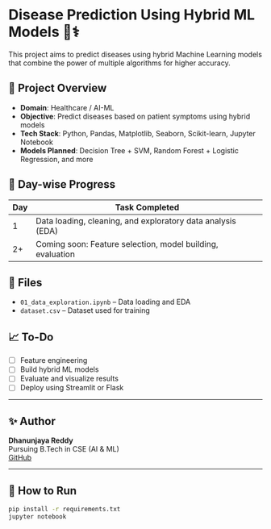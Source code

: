# Disease Prediction Using Hybrid ML Models 🧠⚕️

This project aims to predict diseases using hybrid Machine Learning models that combine the power of multiple algorithms for higher accuracy.

## 🚀 Project Overview

- **Domain**: Healthcare / AI-ML
- **Objective**: Predict diseases based on patient symptoms using hybrid models
- **Tech Stack**: Python, Pandas, Matplotlib, Seaborn, Scikit-learn, Jupyter Notebook
- **Models Planned**: Decision Tree + SVM, Random Forest + Logistic Regression, and more

## 📅 Day-wise Progress

| Day | Task Completed |
|-----|----------------|
| 1   | Data loading, cleaning, and exploratory data analysis (EDA) |
| 2+  | Coming soon: Feature selection, model building, evaluation |

## 📁 Files

- `01_data_exploration.ipynb` – Data loading and EDA
- `dataset.csv` – Dataset used for training

## 📈 To-Do

- [ ] Feature engineering
- [ ] Build hybrid ML models
- [ ] Evaluate and visualize results
- [ ] Deploy using Streamlit or Flask

---

## ✨ Author

**Dhanunjaya Reddy**  
Pursuing B.Tech in CSE (AI & ML)  
[GitHub](https://github.com/Dhanunjaya18)

---

## 📌 How to Run

```bash
pip install -r requirements.txt
jupyter notebook
